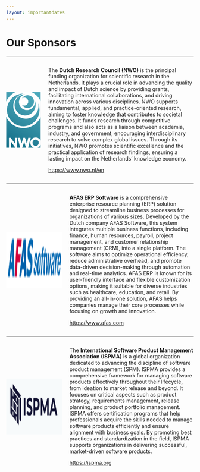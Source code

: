 ```yaml
---
layout: importantdates
---
```



<h1 class="display-4" style="text-align: left;">
	Our Sponsors
</h1>
<hr>

<div style="display: flex; align-items: center;">
    <img src="/assets/images/NWO.png" alt="" width="150" height="150" style="margin-right: 20px;">  
    <div>
    <p>    The <b>Dutch Research Council (NWO)</b> is the principal funding organization for scientific research in the Netherlands. It plays a crucial role in advancing the quality and impact of Dutch science by providing grants, facilitating international collaborations, and driving innovation across various disciplines. NWO supports fundamental, applied, and practice-oriented research, aiming to foster knowledge that contributes to societal challenges. It funds research through competitive programs and also acts as a liaison between academia, industry, and government, encouraging interdisciplinary research to solve complex global issues. Through its initiatives, NWO promotes scientific excellence and the practical application of research findings, ensuring a lasting impact on the Netherlands’ knowledge economy.</p>

 <p><a href="https://www.nwo.nl/en" target="_blank">https://www.nwo.nl/en</a></p>
    </div>

</div>

<hr>

<div style="display: flex; align-items: center;">
    <img src="/assets/images/afas.png" alt="" width="150" height="150" style="margin-right: 20px;">  
    <div>
    <p> <b>AFAS ERP Software</b> is a comprehensive enterprise resource planning (ERP) solution designed to streamline business processes for organizations of various sizes. Developed by the Dutch company AFAS Software, this system integrates multiple business functions, including finance, human resources, payroll, project management, and customer relationship management (CRM), into a single platform. The software aims to optimize operational efficiency, reduce administrative overhead, and promote data-driven decision-making through automation and real-time analytics. AFAS ERP is known for its user-friendly interface and flexible customization options, making it suitable for diverse industries such as healthcare, education, and retail. By providing an all-in-one solution, AFAS helps companies manage their core processes while focusing on growth and innovation.</p>

 <p><a href="https://www.afas.nl/" target="_blank">https://www.afas.com</a></p>
    </div>

</div>

<hr>

<div style="display: flex; align-items: center;">
    <img src="/assets/images/ISPMA.PNG" alt="" width="150" height="150" style="margin-right: 20px;">  
    <div>
    <p> The <b>International Software Product Management Association (ISPMA)</b> is a global organization dedicated to advancing the discipline of software product management (SPM). ISPMA provides a comprehensive framework for managing software products effectively throughout their lifecycle, from ideation to market release and beyond. It focuses on critical aspects such as product strategy, requirements management, release planning, and product portfolio management. ISPMA offers certification programs that help professionals acquire the skills needed to manage software products efficiently and ensure alignment with business goals. By promoting best practices and standardization in the field, ISPMA supports organizations in delivering successful, market-driven software products.</p>

 <p><a href="https://ispma.org" target="_blank">https://ispma.org</a></p>
    </div>

</div>


